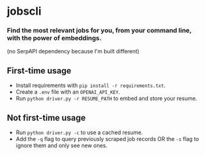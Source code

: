 # jobscli
### Find the most relevant jobs for you, from your command line, with the power of embeddings.
(no SerpAPI dependency because I'm built different)

## First-time usage
- Install requirements with `pip install -r requirements.txt`.
- Create a `.env` file with an `OPENAI_API_KEY`.
- Run `python driver.py -r RESUME_PATH` to embed and store your resume.

## Not first-time usage
- Run `python driver.py -c` to use a cached resume.
- Add the `-q` flag to query previously scraped job records OR the `-s` flag to ignore them and only see new ones.
